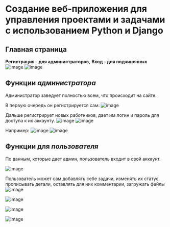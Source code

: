 # Cоздание веб-приложения для управления проектами и задачами с использованием Python и Django

## Главная страница 
**Регистрация - для администраторов,**
**Вход - для подчиненных**
![image](https://github.com/user-attachments/assets/9730be56-74fe-4da9-bb1b-a5091f7a5e46)
![image](https://github.com/user-attachments/assets/de96270c-344c-4362-ba58-744e9317eff1)


## Функции ***администратора***

Администратор заведует полностью всем, что происходит на сайте.

В первую очередь он регистрируется сам:
![image](https://github.com/user-attachments/assets/9abdba52-5ea1-4fa5-ad19-adf1a208bbd6)

Дальше регистрирует новых работников, дает им логин и пароль для доступа к их аккаунту.
![image](https://github.com/user-attachments/assets/52a43ef3-8d3a-4e88-a1e7-9e4d0714121d)
![image](https://github.com/user-attachments/assets/25ab201a-eb8d-4b77-8a73-add2522a6f77)


Например:
![image](https://github.com/user-attachments/assets/2bf4bfe2-9bac-421f-b1b6-86d169498378)
![image](https://github.com/user-attachments/assets/4e054e24-27bf-4226-9aa5-4e67a50d5ebd)





## Функции для ***пользователя***

По данным, которые дает админ, пользователь входит в свой аккаунт.

![image](https://github.com/user-attachments/assets/771108c2-1de8-493d-a15b-ca6de3002939)

 Пользователь может сам добавлять себе задачи, изменять их статус, прописывать детали, оставлять для них комментарии, загружать файлы
![image](https://github.com/user-attachments/assets/6bcf56b6-a193-4bc6-b9a4-4797ce3686f6)

![image](https://github.com/user-attachments/assets/b5b173b0-3e66-4e9f-88de-dc51e3858f05)

![image](https://github.com/user-attachments/assets/43dbce54-ea74-440e-a8ae-72bb71715e96)

![image](https://github.com/user-attachments/assets/da16d266-99e1-4e49-92a8-e997a7aa1a8f)


